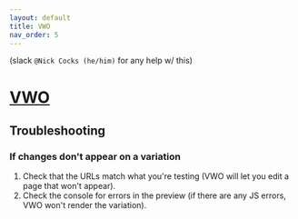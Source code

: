 ```yaml
---
layout: default
title: VWO
nav_order: 5
---
```


(slack `@Nick Cocks (he/him)` for any help w/ this)
# [VWO](https://app.vwo.com/#/login)

## Troubleshooting
### If changes don't appear on a variation 
1. Check that the URLs match what you're testing (VWO will let you edit a page that won't appear).
2. Check the console for errors in the preview (if there are any JS errors, VWO won't render the variation).